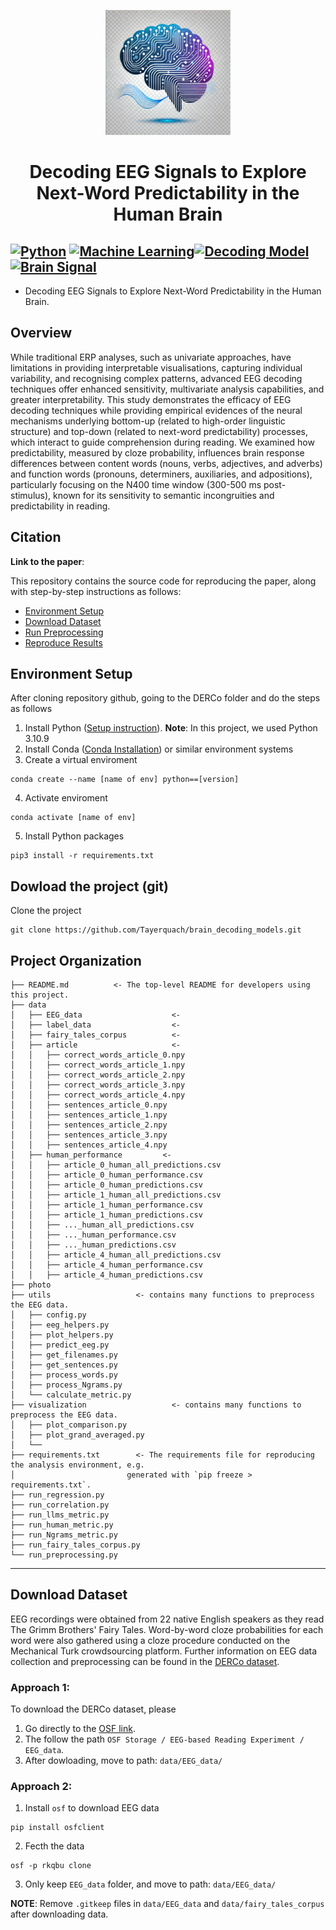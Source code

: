 <p align = "center" draggable=”false” ><img src="https://github.com/Tayerquach/brain_decoding_model/blob/master/photo/logo.png" 
     width="200px"
     height="auto"/>
</p>

# <h1 align="center" id="heading"> Decoding EEG Signals to Explore Next-Word Predictability in the Human Brain</h1>
## [![Python][Python.py]][Python-url] [![Machine Learning][Machine-Learning.py]][Machine-Learning-url][![Decoding Model][Decoding-Model.py]][Decoding-Model-url][![Brain Signal][Brain-Signal.py]][Brain-Signal-url]

* Decoding EEG Signals to Explore Next-Word Predictability in the Human Brain.

## Overview
While traditional ERP analyses, such as univariate approaches, have limitations in providing interpretable visualisations, capturing individual variability, and recognising complex patterns, advanced EEG decoding techniques offer enhanced sensitivity, multivariate analysis capabilities, and greater interpretability. This study demonstrates the efficacy of EEG decoding techniques while providing empirical evidences of the neural mechanisms underlying bottom-up (related to high-order linguistic structure) and top-down (related to next-word predictability) processes, which interact to guide comprehension during reading. We examined how predictability, measured by cloze probability, influences brain response differences between content words (nouns, verbs, adjectives, and adverbs) and function words (pronouns, determiners, auxiliaries, and adpositions), particularly focusing on the N400 time window (300-500 ms post-stimulus), known for its sensitivity to semantic incongruities and predictability in reading.

## Citation

**Link to the paper**:

This repository contains the source code for reproducing the paper, along with step-by-step instructions as follows:
* [Environment Setup](#environment-setup)
* [Download Dataset](#download-dataset)
* [Run Preprocessing](#preprocessing)
* [Reproduce Results](#reproduce-results)

## Environment Setup
After cloning repository github, going to the DERCo folder and do the steps as follows

1. Install Python (<a target="_blank" href="https://wiki.python.org/moin/BeginnersGuide">Setup instruction</a>).
   **Note**: In this project, we used Python 3.10.9
2. Install Conda (<a target="_blank" href="https://conda.io/projects/conda/en/latest/user-guide/install/index.html">Conda Installation</a>) or similar environment systems
3. Create a virtual enviroment
```console 
conda create --name [name of env] python==[version]
```
4. Activate enviroment
```console 
conda activate [name of env]
``` 
5. Install Python packages
```console 
pip3 install -r requirements.txt 
```
## Dowload the project (git)
Clone the project
```consolde
git clone https://github.com/Tayerquach/brain_decoding_models.git
```

Project Organization
------------
    ├── README.md          <- The top-level README for developers using this project.
    ├── data
    │   ├── EEG_data                    <- 
    │   ├── label_data                  <-
    │   ├── fairy_tales_corpus          <-
    │   ├── article                     <-
    │   │   ├── correct_words_article_0.npy
    │   │   ├── correct_words_article_1.npy
    │   │   ├── correct_words_article_2.npy
    │   │   ├── correct_words_article_3.npy
    │   │   ├── correct_words_article_4.npy
    │   │   ├── sentences_article_0.npy
    │   │   ├── sentences_article_1.npy
    │   │   ├── sentences_article_2.npy
    │   │   ├── sentences_article_3.npy
    │   │   ├── sentences_article_4.npy
    │   ├── human_performance         <-
    │   │   ├── article_0_human_all_predictions.csv
    │   │   ├── article_0_human_performance.csv
    │   │   ├── article_0_human_predictions.csv
    │   │   ├── article_1_human_all_predictions.csv
    │   │   ├── article_1_human_performance.csv
    │   │   ├── article_1_human_predictions.csv
    │   │   ├── ..._human_all_predictions.csv
    │   │   ├── ..._human_performance.csv
    │   │   ├── ..._human_predictions.csv
    │   │   ├── article_4_human_all_predictions.csv
    │   │   ├── article_4_human_performance.csv
    │   │   ├── article_4_human_predictions.csv
    ├── photo
    ├── utils                   <- contains many functions to preprocess the EEG data.
    │   ├── config.py 
    │   ├── eeg_helpers.py
    │   ├── plot_helpers.py
    │   ├── predict_eeg.py 
    │   ├── get_filenames.py  
    │   ├── get_sentences.py
    │   ├── process_words.py
    │   ├── process_Ngrams.py
    │   └── calculate_metric.py
    ├── visualization                   <- contains many functions to preprocess the EEG data.
    │   ├── plot_comparison.py 
    │   ├── plot_grand_averaged.py
    │   └── 
    ├── requirements.txt        <- The requirements file for reproducing the analysis environment, e.g.
    │                         generated with `pip freeze > requirements.txt`.
    ├── run_regression.py
    ├── run_correlation.py
    ├── run_llms_metric.py
    ├── run_human_metric.py
    ├── run_Ngrams_metric.py
    ├── run_fairy_tales_corpus.py
    └── run_preprocessing.py

--------

## Download Dataset
EEG recordings were obtained from 22 native English speakers as they read The Grimm Brothers' Fairy Tales. Word-by-word cloze probabilities for each word were also gathered using a cloze procedure conducted on the Mechanical Turk crowdsourcing platform. Further information on EEG data collection and preprocessing can be found in the <a target="_blank" href="https://www.nature.com/articles/s41597-024-03915-8">DERCo dataset</a>.

### Approach 1:
To download the DERCo dataset, please
1. Go directly to the <a target="_blank" href="https://osf.io/rkqbu/files/osfstorage">OSF link</a>.
2. The follow the path `OSF Storage / EEG-based Reading Experiment / EEG_data`.
3. After dowloading, move to path: `data/EEG_data/`

### Approach 2:
1. Install `osf` to download EEG data
```console
pip install osfclient
```
2. Fecth the data
```console
osf -p rkqbu clone
```
3. Only keep `EEG_data` folder, and move to path: `data/EEG_data/`

**NOTE**: Remove `.gitkeep` files in `data/EEG_data` and `data/fairy_tales_corpus` after downloading data.


<!-- MARKDOWN LINKS & IMAGES -->
[Python.py]: https://img.shields.io/badge/python-3670A0?style=for-the-badge&logo=python&logoColor=ffdd54
[Python-url]: https://www.python.org/

[Decoding-Model.py]: https://img.shields.io/badge/decoding%20model-00A86B?style=for-the-badge&logo=data:image/svg+xml;base64,<your_svg_data_here>
[Decoding-Model-url]: https://example.com/decoding-model

[Brain-Signal.py]: https://img.shields.io/badge/brain%20signal-FF6347?style=for-the-badge&logo=data:image/svg+xml;base64,<your_svg_data_here>
[Brain-Signal-url]: https://example.com/brain-signal

[Machine-Learning.py]: https://img.shields.io/badge/Machine%20Learning-4682B4?style=for-the-badge&logo=scikit-learn&logoColor=FFFFFF
[Machine-Learning-url]: https://scikit-learn.org/
